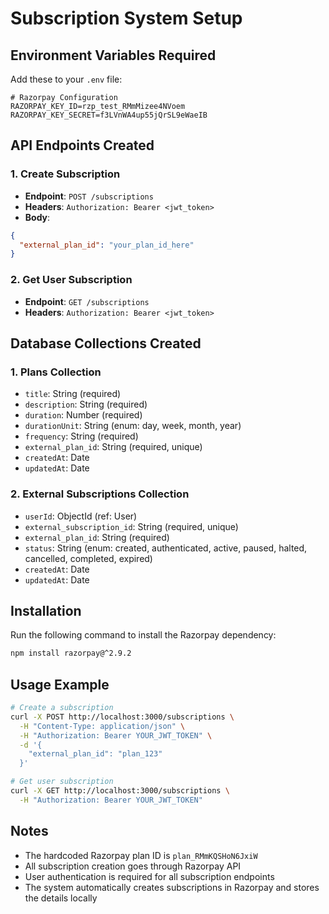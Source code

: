 # Subscription System Setup

## Environment Variables Required

Add these to your `.env` file:

```env
# Razorpay Configuration
RAZORPAY_KEY_ID=rzp_test_RMmMizee4NVoem
RAZORPAY_KEY_SECRET=f3LVnWA4up55jQrSL9eWaeIB
```

## API Endpoints Created

### 1. Create Subscription
- **Endpoint**: `POST /subscriptions`
- **Headers**: `Authorization: Bearer <jwt_token>`
- **Body**:
```json
{
  "external_plan_id": "your_plan_id_here"
}
```

### 2. Get User Subscription
- **Endpoint**: `GET /subscriptions`
- **Headers**: `Authorization: Bearer <jwt_token>`

## Database Collections Created

### 1. Plans Collection
- `title`: String (required)
- `description`: String (required)
- `duration`: Number (required)
- `durationUnit`: String (enum: day, week, month, year)
- `frequency`: String (required)
- `external_plan_id`: String (required, unique)
- `createdAt`: Date
- `updatedAt`: Date

### 2. External Subscriptions Collection
- `userId`: ObjectId (ref: User)
- `external_subscription_id`: String (required, unique)
- `external_plan_id`: String (required)
- `status`: String (enum: created, authenticated, active, paused, halted, cancelled, completed, expired)
- `createdAt`: Date
- `updatedAt`: Date

## Installation

Run the following command to install the Razorpay dependency:

```bash
npm install razorpay@^2.9.2
```

## Usage Example

```bash
# Create a subscription
curl -X POST http://localhost:3000/subscriptions \
  -H "Content-Type: application/json" \
  -H "Authorization: Bearer YOUR_JWT_TOKEN" \
  -d '{
    "external_plan_id": "plan_123"
  }'

# Get user subscription
curl -X GET http://localhost:3000/subscriptions \
  -H "Authorization: Bearer YOUR_JWT_TOKEN"
```

## Notes

- The hardcoded Razorpay plan ID is `plan_RMmKQSHoN6JxiW`
- All subscription creation goes through Razorpay API
- User authentication is required for all subscription endpoints
- The system automatically creates subscriptions in Razorpay and stores the details locally
